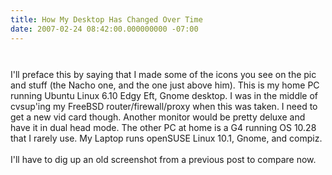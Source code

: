 ```yaml
---
title: How My Desktop Has Changed Over Time
date: 2007-02-24 08:42:00.000000000 -07:00
---
```

<a onblur="try {parent.deselectBloggerImageGracefully();} catch(e) {}" href="http://1.bp.blogspot.com/_kYEysMxY62I/ReC_cjmMVBI/AAAAAAAAABM/6gQj37OVuxw/s1600-h/Screenshot.png"><img style="margin: 0px auto 10px; display: block; text-align: center; cursor: pointer;" src="/images/old/Screenshot.png" alt="" id="BLOGGER_PHOTO_ID_5035234880712889362" border="0" /></a><br />I'll preface this by saying that I made some of the icons you see on the pic and stuff (the Nacho one, and the one just above him).  This is my home PC running Ubuntu Linux 6.10 Edgy Eft, Gnome desktop.  I was in the middle of cvsup'ing my FreeBSD router/firewall/proxy when this was taken.  I need to get a new vid card though.  Another monitor would be pretty deluxe and have it in dual head mode.  The other PC at home is a G4 running OS 10.28 that I rarely use.  My Laptop runs openSUSE Linux 10.1, Gnome, and compiz.<br /><br />I'll have to dig up an old screenshot from a previous post to compare now.
